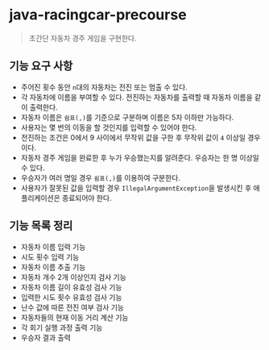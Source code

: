 # java-racingcar-precourse
> 초간단 자동차 경주 게임을 구현한다.

## 기능 요구 사항
- 주어진 횟수 동안 `n`대의 자동차는 전진 또는 멈출 수 있다.
- 각 자동차에 이름을 부여할 수 있다. 전진하는 자동차를 출력할 때 자동차 이름을 같이 출력한다.
- 자동차 이름은 `쉼표(,)`를 기준으로 구분하며 이름은 5자 이하만 가능하다. 
- 사용자는 몇 번의 이동을 할 것인지를 입력할 수 있어야 한다. 
- 전진하는 조건은 0에서 9 사이에서 무작위 값을 구한 후 무작위 값이 `4` 이상일 경우이다. 
- 자동차 경주 게임을 완료한 후 누가 우승했는지를 알려준다. 우승자는 한 명 이상일 수 있다. 
- 우승자가 여러 명일 경우 `쉼표(,)`를 이용하여 구분한다. 
- 사용자가 잘못된 값을 입력할 경우 `IllegalArgumentException`을 발생시킨 후 애플리케이션은 종료되어야 한다.

## 기능 목록 정리
- 자동차 이름 입력 기능
- 시도 횟수 입력 기능
- 자동차 이름 추출 기능
- 자동차 개수 2개 이상인지 검사 기능
- 자동차 이름 길이 유효성 검사 기능
- 입력한 시도 횟수 유효성 검사 기능
- 난수 값에 따른 전진 여부 검사 기능
- 자동차들의 현재 이동 거리 계산 기능
- 각 회기 실행 과정 출력 기능
- 우승자 결과 출력